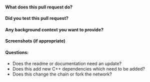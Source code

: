 #### What does this pull request do?
#### Did you test this pull request?
#### Any background context you want to provide?
#### Screenshots (if appropriate)
#### Questions:
- Does the readme or documentation need an update?
- Does this add new C++ dependencies which need to be added?
- Does this change the chain or fork the network?
